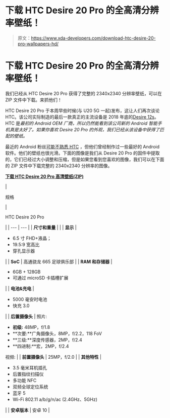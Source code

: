 # 下载 HTC Desire 20 Pro 的全高清分辨率壁纸！

> 原文：<https://www.xda-developers.com/download-htc-desire-20-pro-wallpapers-hd/>

# 下载 HTC Desire 20 Pro 的全高清分辨率壁纸！

我们已经从 HTC Desire 20 Pro 获得了完整的 2340x2340 分辨率壁纸，可以在 ZIP 文件中下载。来抓他们！

HTC Desire 20 Pro 于本周早些时候(与 U20 5G 一起)发布，这让人们再次谈论 HTC。该公司实际制造的最后一款真正的主流设备是 2018 年底的[Desire 12s](https://www.xda-developers.com/htc-desire-12s-qualcomm-snapdragon-435/)。HTC 是*最初的 Android OEM 厂商，所以仍然能看到该公司新的 Android 智能手机真是太好了。如果你喜欢 Desire 20 Pro 的外观，我们已经从该设备中获得了匹配的壁纸。*

最近的 Android 粉丝[可能不熟悉 HTC](https://www.xda-developers.com/htc-android-smartphone-history/) ，但他们曾经制作过一些最好的 Android 软件。他们的壁纸也很光滑。下面的图像是我们从 Desire 20 Pro 的固件中提取的，它们已经过大小调整和压缩，但是如果您看到您喜欢的图像，我们可以在下面的 ZIP 文件中下载完整的 2340x2340 分辨率的图像。

**[下载 HTC Desire 20 Pro 高清壁纸(ZIP)](https://www.androidfilehost.com/?fid=8889791610682870806)**

| 

规格

 | 

HTC Desire 20 Pro

 |
| --- | --- |
| **尺寸和重量** |  |
| **显示** | 

*   6.5 寸 FHD+液晶；
*   19.5:9 宽高比
*   穿孔显示器

 |
| **SoC** | 高通骁龙 665 足球俱乐部 |
| **RAM 和存储器** | 

*   6GB + 128GB
*   可通过 microSD 卡插槽扩展

 |
| **电池&充电** | 

*   5000 毫安时电池
*   快充 3.0

 |
| **后置摄像头** | 照片:

*   **初级:** 48MP，f/1.8
*   **次要:**广角摄像头，8MP，f/2.2，118 FoV
*   **三级:**深度传感器，2MP，f/2.4
*   **四进制:**宏，2MP，f/2.4

视频: |
| **前置摄像头** | 25MP，f/2.0 |
| **其他特性** | 

*   3.5 毫米耳机插孔
*   后置指纹扫描仪
*   多功能 NFC
*   双频全球定位系统
*   蓝牙 5
*   Wi-Fi 802.11 a/b/g/n/ac (2.4GHz、5GHz)

 |
| **安卓版本** | 安卓 10 |